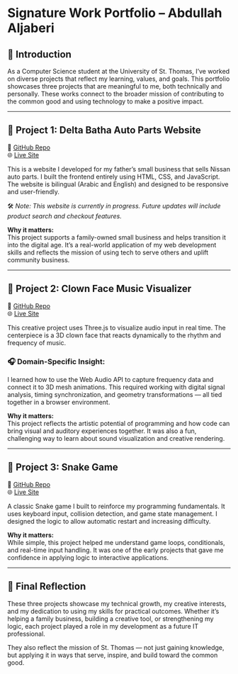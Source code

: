# Signature Work Portfolio – Abdullah Aljaberi

## 🔰 Introduction

As a Computer Science student at the University of St. Thomas, I’ve worked on diverse projects that reflect my learning, values, and goals. This portfolio showcases three projects that are meaningful to me, both technically and personally. These works connect to the broader mission of contributing to the common good and using technology to make a positive impact.

---

## 💼 Project 1: Delta Batha Auto Parts Website  
🔗 [GitHub Repo](https://github.com/AbdullahAljaberi/asajabi.github.io)  
🌐 [Live Site](https://abdullahaljaberi.github.io/DBP/)

This is a website I developed for my father’s small business that sells Nissan auto parts. I built the frontend entirely using HTML, CSS, and JavaScript. The website is bilingual (Arabic and English) and designed to be responsive and user-friendly.

🛠️ *Note: This website is currently in progress. Future updates will include product search and checkout features.*

**Why it matters:**  
This project supports a family-owned small business and helps transition it into the digital age. It’s a real-world application of my web development skills and reflects the mission of using tech to serve others and uplift community business.

---

## 🎨 Project 2: Clown Face Music Visualizer  
🔗 [GitHub Repo](https://github.com/AbdullahAljaberi/music-visualizer)  
🌐 [Live Site](https://abdullahaljaberi.github.io/music-visualizer/)

This creative project uses Three.js to visualize audio input in real time. The centerpiece is a 3D clown face that reacts dynamically to the rhythm and frequency of music.

### 🎧 Domain-Specific Insight:
I learned how to use the Web Audio API to capture frequency data and connect it to 3D mesh animations. This required working with digital signal analysis, timing synchronization, and geometry transformations — all tied together in a browser environment.

**Why it matters:**  
This project reflects the artistic potential of programming and how code can bring visual and auditory experiences together. It was also a fun, challenging way to learn about sound visualization and creative rendering.

---

## 🐍 Project 3: Snake Game  
🔗 [GitHub Repo](https://github.com/AbdullahAljaberi/snake)  
🌐 [Live Site](https://abdullahaljaberi.github.io/snake/)

A classic Snake game I built to reinforce my programming fundamentals. It uses keyboard input, collision detection, and game state management. I designed the logic to allow automatic restart and increasing difficulty.

**Why it matters:**  
While simple, this project helped me understand game loops, conditionals, and real-time input handling. It was one of the early projects that gave me confidence in applying logic to interactive applications.

---

## 🧠 Final Reflection

These three projects showcase my technical growth, my creative interests, and my dedication to using my skills for practical outcomes. Whether it’s helping a family business, building a creative tool, or strengthening my logic, each project played a role in my development as a future IT professional.

They also reflect the mission of St. Thomas — not just gaining knowledge, but applying it in ways that serve, inspire, and build toward the common good.

